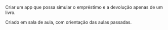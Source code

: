Criar um app que possa simular o empréstimo e a devolução apenas de um livro.

Criado em sala de aula, com orientação das aulas passadas.